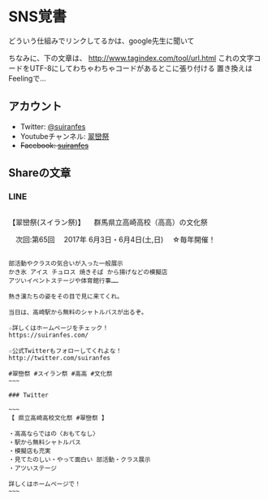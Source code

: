 # SNS覚書

どういう仕組みでリンクしてるかは、google先生に聞いて

ちなみに、下の文章は、
http://www.tagindex.com/tool/url.html
これの文字コードをUTF-8にしてわちゃわちゃコードがあるとこに張り付ける
置き換えはFeelingで...

## アカウント

- Twitter: [@suiranfes](https://twitter.com/suiranfes)
- Youtubeチャンネル: [翠巒祭](https://www.youtube.com/%E7%BF%A0%E5%B7%92%E7%A5%AD)
- ~~Facebook: [suiranfes](https://www.facebook.com/suiranfes/)~~

## Shareの文章

### LINE

~~~
~~~~~~~~~~~~~~~~~~~~~~~~~~~~~~~~~~
【翠巒祭(スイラン祭)】
　群馬県立高崎高校（高高）の文化祭

　次回:第65回
　2017年 6月3日・6月4日(土,日)
　☆毎年開催！
~~~~~~~~~~~~~~~~~~~~~~~~~~~~~~~~~~

部活動やクラスの気合いが入った一般展示
かき氷 アイス チュロス 焼きそば から揚げなどの模擬店
アツいイベントステージや体育館行事……

熱き漢たちの姿をその目で見に来てくれ。

当日は、高崎駅から無料のシャトルバスが出るぞ。

☆詳しくはホームページをチェック！
https://suiranfes.com/

☆公式Twitterもフォローしてくれよな！
http://twitter.com/suiranfes

#翠巒祭 #スイラン祭 #高高 #文化祭
~~~

### Twitter

~~~
【 県立高崎高校文化祭 #翠巒祭 】

・高高ならではの〈おもてなし〉
・駅から無料シャトルバス
・模擬店も充実
・見てたのしい・やって面白い 部活動・クラス展示
・アツいステージ

詳しくはホームページで！
~~~
